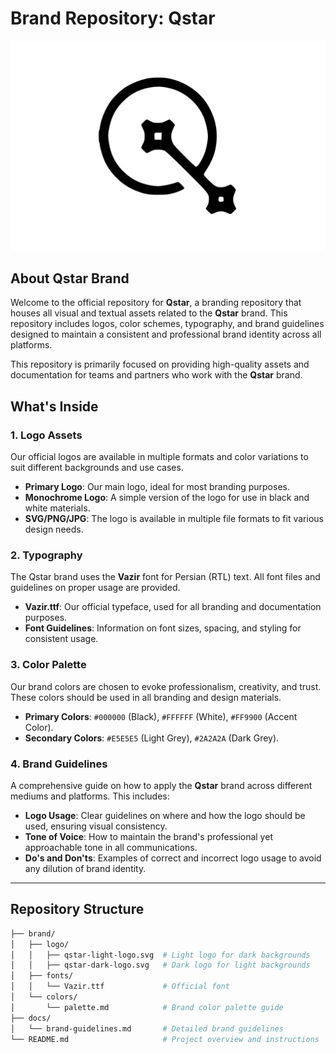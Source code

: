 # Brand Repository: Qstar

![Qstar Logo](brand/logo/qstar-light-logo.svg)

## About Qstar Brand

Welcome to the official repository for **Qstar**, a branding repository that houses all visual and textual assets related to the **Qstar** brand. This repository includes logos, color schemes, typography, and brand guidelines designed to maintain a consistent and professional brand identity across all platforms.

This repository is primarily focused on providing high-quality assets and documentation for teams and partners who work with the **Qstar** brand.

## What's Inside

### 1. Logo Assets

Our official logos are available in multiple formats and color variations to suit different backgrounds and use cases.

- **Primary Logo**: Our main logo, ideal for most branding purposes.
- **Monochrome Logo**: A simple version of the logo for use in black and white materials.
- **SVG/PNG/JPG**: The logo is available in multiple file formats to fit various design needs.

### 2. Typography

The Qstar brand uses the **Vazir** font for Persian (RTL) text. All font files and guidelines on proper usage are provided.

- **Vazir.ttf**: Our official typeface, used for all branding and documentation purposes.
- **Font Guidelines**: Information on font sizes, spacing, and styling for consistent usage.

### 3. Color Palette

Our brand colors are chosen to evoke professionalism, creativity, and trust. These colors should be used in all branding and design materials.

- **Primary Colors**: `#000000` (Black), `#FFFFFF` (White), `#FF9900` (Accent Color).
- **Secondary Colors**: `#E5E5E5` (Light Grey), `#2A2A2A` (Dark Grey).

### 4. Brand Guidelines

A comprehensive guide on how to apply the **Qstar** brand across different mediums and platforms. This includes:

- **Logo Usage**: Clear guidelines on where and how the logo should be used, ensuring visual consistency.
- **Tone of Voice**: How to maintain the brand's professional yet approachable tone in all communications.
- **Do's and Don'ts**: Examples of correct and incorrect logo usage to avoid any dilution of brand identity.

---

## Repository Structure

```bash
├── brand/
│   ├── logo/
│   │   ├── qstar-light-logo.svg  # Light logo for dark backgrounds
│   │   ├── qstar-dark-logo.svg   # Dark logo for light backgrounds
│   ├── fonts/
│   │   └── Vazir.ttf             # Official font
│   └── colors/
│       └── palette.md            # Brand color palette guide
├── docs/
│   └── brand-guidelines.md       # Detailed brand guidelines
└── README.md                     # Project overview and instructions
